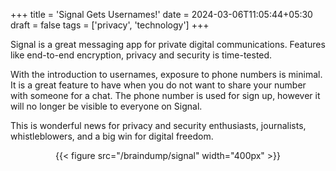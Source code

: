 +++
title = 'Signal Gets Usernames!'
date = 2024-03-06T11:05:44+05:30
draft = false
tags = ['privacy', 'technology']
+++

Signal is a great messaging app for private digital communications. Features like end-to-end encryption, 
privacy and security is time-tested.  

With the introduction to usernames, exposure to phone numbers is minimal. It is a great feature 
to have when you do not want to share your number with someone for a chat. The phone number is used 
for sign up, however it will no longer be visible to everyone on Signal.

This is wonderful news for privacy and security enthusiasts, journalists, whistleblowers, and a big win
for digital freedom. 


<center>{{< figure src="/braindump/signal" width="400px" >}}</center>
